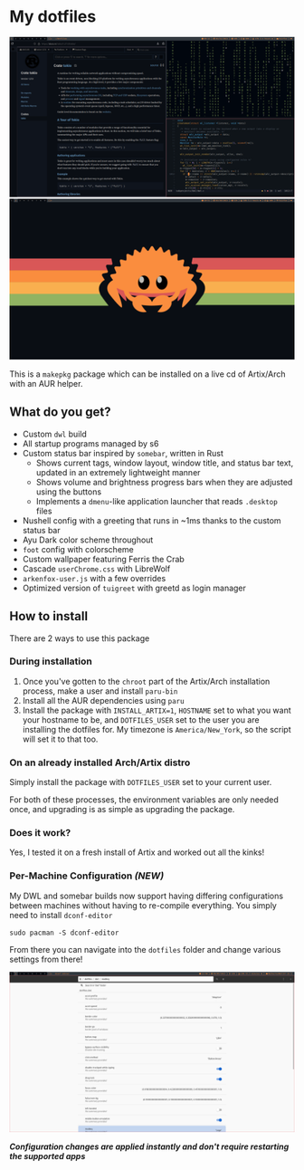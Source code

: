 # My dotfiles

![My desktop](screenshot.png)
![My desktop, empty](screenshot-desktop.png)

This is a `makepkg` package which can be installed on a live cd of Artix/Arch with an
AUR helper.

## What do you get?

- Custom `dwl` build
- All startup programs managed by s6
- Custom status bar inspired by `somebar`, written in Rust
  - Shows current tags, window layout, window title, and status bar text, updated in an extremely lightweight manner
  - Shows volume and brightness progress bars when they are adjusted using the buttons
  - Implements a `dmenu`-like application launcher that reads `.desktop` files
- Nushell config with a greeting that runs in ~1ms thanks to the custom status bar
- Ayu Dark color scheme throughout
- `foot` config with colorscheme
- Custom wallpaper featuring Ferris the Crab
- Cascade `userChrome.css` with LibreWolf
- `arkenfox-user.js` with a few overrides
- Optimized version of `tuigreet` with greetd as login manager

## How to install
There are 2 ways to use this package

### During installation

1. Once you've gotten to the `chroot` part of the Artix/Arch installation process, make
a user and install `paru-bin`
2. Install all the AUR dependencies using `paru`
3. Install the package with `INSTALL_ARTIX=1`, `HOSTNAME` set to what you want your
hostname to be, and `DOTFILES_USER` set to the user you are installing the dotfiles
for. My timezone is `America/New_York`, so the script will set it to that too.

### On an already installed Arch/Artix distro

Simply install the package with `DOTFILES_USER` set to your current user.

For both of these processes, the environment variables are only needed once, and upgrading
is as simple as upgrading the package.

### Does it work?

Yes, I tested it on a fresh install of Artix and worked out all the kinks!

### Per-Machine Configuration *(NEW)*

My DWL and somebar builds now support having differing configurations between machines without
having to re-compile everything. You simply need to install `dconf-editor`

```shell
sudo pacman -S dconf-editor
```

From there you can navigate into the `dotfiles` folder and change various settings from there!

![dconf-editor demo](screenshot-dconf.png)

***Configuration changes are applied instantly and don't require restarting the supported apps***